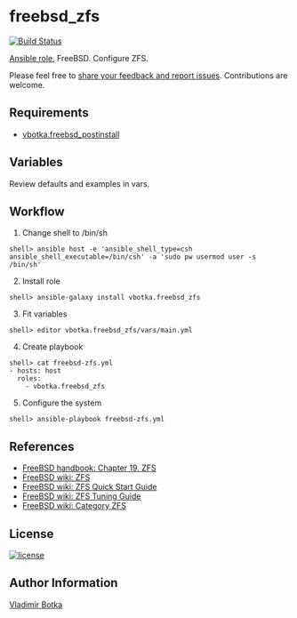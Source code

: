 # freebsd_zfs

[![Build Status](https://travis-ci.org/vbotka/ansible-freebsd-zfs.svg?branch=master)](https://travis-ci.org/vbotka/ansible-freebsd-zfs)

[Ansible role.](https://galaxy.ansible.com/vbotka/freebsd_zfs/) FreeBSD. Configure ZFS.

Please feel free to [share your feedback and report issues](https://github.com/vbotka/ansible-freebsd-zfs/issues). Contributions are welcome.


## Requirements

- [vbotka.freebsd_postinstall](https://galaxy.ansible.com/vbotka/freebsd_postinstall)


## Variables

Review defaults and examples in vars.


## Workflow

1) Change shell to /bin/sh

```
shell> ansible host -e 'ansible_shell_type=csh ansible_shell_executable=/bin/csh' -a 'sudo pw usermod user -s /bin/sh'
```

2) Install role

```
shell> ansible-galaxy install vbotka.freebsd_zfs
```

3) Fit variables

```
shell> editor vbotka.freebsd_zfs/vars/main.yml
```

4) Create playbook

```
shell> cat freebsd-zfs.yml
- hosts: host
  roles:
    - vbotka.freebsd_zfs
```

5) Configure the system

```
shell> ansible-playbook freebsd-zfs.yml
```


## References

- [FreeBSD handbook: Chapter 19. ZFS](http://www.freebsd.org/doc/handbook/zfs.html)
- [FreeBSD wiki: ZFS](https://wiki.freebsd.org/ZFS)
- [FreeBSD wiki: ZFS Quick Start Guide](https://wiki.freebsd.org/ZFSQuickStartGuide)
- [FreeBSD wiki: ZFS Tuning Guide](https://wiki.freebsd.org/ZFSTuningGuide)
- [FreeBSD wiki: Category ZFS](https://wiki.freebsd.org/CategoryZfs)


## License

[![license](https://img.shields.io/badge/license-BSD-red.svg)](https://www.freebsd.org/doc/en/articles/bsdl-gpl/article.html)


## Author Information

[Vladimir Botka](https://botka.link)
